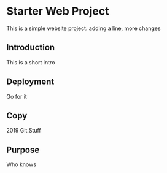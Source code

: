 # Starter Web Project

This is a simple website project. 
adding a line,
more changes

## Introduction

This is a short intro

## Deployment
Go for it
## Copy 

2019 Git.Stuff

## Purpose

Who knows